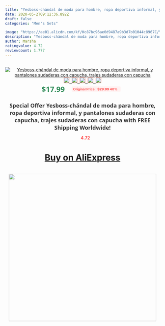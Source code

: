 ```yaml
---
title: "Yesboss-chándal de moda para hombre, ropa deportiva informal, y pantalones sudaderas con capucha, trajes sudaderas con capucha"
date: 2020-05-2T09:12:36.892Z
draft: false
categories: "Men's Sets"

image: "https://ae01.alicdn.com/kf/Hc87bc96ae0d9487a9b3d7b01044c8967C/Yesboss-chándal-de-moda-para-hombre-ropa-deportiva-informal-y-pantalones-sudaderas-con-capucha-trajes-sudaderas.jpg"
description: "Yesboss-chándal de moda para hombre, ropa deportiva informal, y pantalones sudaderas con capucha, trajes sudaderas con capucha"
author: Marsha
ratingvalue: 4.72
reviewcount: 1.777
---
```

<br>
<div style="text-align: center;">
<a href="https://s.click.aliexpress.com/e/_ACsltT" target="_blank" rel="nofollow noopener noreferrer"><img alt="Yesboss-chándal de moda para hombre, ropa deportiva informal, y pantalones sudaderas con capucha, trajes sudaderas con capucha" class="magnifier-image" src="https://ae01.alicdn.com/kf/Hc87bc96ae0d9487a9b3d7b01044c8967C/Yesboss-chándal-de-moda-para-hombre-ropa-deportiva-informal-y-pantalones-sudaderas-con-capucha-trajes-sudaderas.jpg_640x640.jpg">
<br>
<img style="border:1px solid salmon" src="https://ae01.alicdn.com/kf/Hc87bc96ae0d9487a9b3d7b01044c8967C/Yesboss-chándal-de-moda-para-hombre-ropa-deportiva-informal-y-pantalones-sudaderas-con-capucha-trajes-sudaderas.jpg_120x120.jpg">&nbsp;&nbsp;<img style="border:1px solid salmon" src="https://ae01.alicdn.com/kf/Hdddbc3fb67aa4d39a912005f747d8d5eX/Yesboss-chándal-de-moda-para-hombre-ropa-deportiva-informal-y-pantalones-sudaderas-con-capucha-trajes-sudaderas.jpg_120x120.jpg">&nbsp;&nbsp;<img style="border:1px solid salmon" src="https://ae01.alicdn.com/kf/Hd7d75360a5d14636a316387d4dbfa029p/Yesboss-chándal-de-moda-para-hombre-ropa-deportiva-informal-y-pantalones-sudaderas-con-capucha-trajes-sudaderas.jpg_120x120.jpg">&nbsp;&nbsp;<img style="border:1px solid salmon" src="https://ae01.alicdn.com/kf/H5282b77f30cd4fa78a79485d50d316b9Z/Yesboss-chándal-de-moda-para-hombre-ropa-deportiva-informal-y-pantalones-sudaderas-con-capucha-trajes-sudaderas.jpg_120x120.jpg">&nbsp;&nbsp;<img style="border:1px solid salmon" src="https://ae01.alicdn.com/kf/H2c49214b41734cf1b10af51b7034d9d99/Yesboss-chándal-de-moda-para-hombre-ropa-deportiva-informal-y-pantalones-sudaderas-con-capucha-trajes-sudaderas.jpg_120x120.jpg"></a></div><br0>
<div style="text-align: center;"><span style="background-color: white; border: 0px; box-sizing: border-box; color: seagreen; display: inline-block; font-family: &quot;open sans&quot; , &quot;arial&quot; , &quot;helvetica&quot; , sans-serif , &quot;heiti&quot;; font-size: 24px; font-stretch: inherit; font-weight: 700; line-height: inherit; margin: 0px 10px 0px 0px; padding: 0px; vertical-align: middle;">$17.99 </span>
<span style="background: rgb(255 , 241 , 241); border-radius: 3px; border: 0px; box-sizing: border-box; color: #ff4747; display: inline-block; font-family: inherit; font-size: 12px; font-stretch: inherit; font-style: inherit; font-variant: inherit; font-weight: 600; line-height: inherit; margin: 0px; padding: 2px 5px; transform: scale(0.9); vertical-align: middle;">Original Price : <b style="text-decoration: line-through;">$29.99 </b> 40%&nbsp;&nbsp;</span></div>
<h1 style="color: #333333; display: inline-block; font-family: &quot;open sans&quot; , &quot;arial&quot; , &quot;helvetica&quot; , sans-serif , &quot;heiti&quot;; font-size: 18px; font-stretch: inherit; font-weight: 700; text-align: center;">Special Offer Yesboss-chándal de moda para hombre, ropa deportiva informal, y pantalones sudaderas con capucha, trajes sudaderas con capucha with FREE Shipping Worldwide!</h1>
<div style="color: #ff4747; text-align: center;">
<img src="https://4.bp.blogspot.com/-M0ZcTcb-5uY/XleCXlxnR4I/AAAAAAAAAEc/OrjgMkXV1oMQFaCRZj5HQwOCBcu3w1FegCPcBGAYYCw/s1600/star.png" style="height: 15px;">&nbsp;<b>4.72</b></div>
<div class="button_cont" align="center"><a class="buynow_a" href="https://s.click.aliexpress.com/e/_ACsltT" target="_blank" rel="nofollow noopener noreferrer"><H1>Buy on AliExpress</H1></a></div><br>
<div class="separator" style="clear: both; text-align: center;">
<img src="https://lh3.googleusercontent.com/-pTy5HemUv9M/XlePHvY0dAI/AAAAAAAAAE4/0nX5iRUoIWY8eMW9Dpxeirr157OZliDIgCLcBGAsYHQ/s1600/badge.gif" width="480">
</div>
